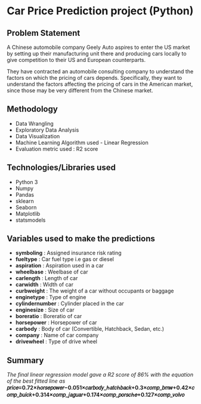 # Car Price Prediction project (Python)
## Problem Statement
A Chinese automobile company Geely Auto aspires to enter the US market by setting up their manufacturing unit there and producing cars locally to give competition to their US and European counterparts.

They have contracted an automobile consulting company to understand the factors on which the pricing of cars depends. Specifically, they want to understand the factors affecting the pricing of cars in the American market, since those may be very different from the Chinese market.

## Methodology
- Data Wrangling
- Exploratory Data Analysis
- Data Visualization
- Machine Learning Algorithm used - Linear Regression
- Evaluation metric used : R2 score

## Technologies/Libraries used
- Python 3
- Numpy
- Pandas
- sklearn
- Seaborn
- Matplotlib
- statsmodels

## Variables used to make the predictions
- **symboling** : Assigned insurance risk rating
- **fueltype** : Car fuel type i.e gas or diesel
- **aspiration** : Aspiration used in a car
- **wheelbase** : Weelbase of car
- **carlength** : Length of car
- **carwidth** : Width of car
- **curbweight** : The weight of a car without occupants or baggage
- **enginetype** : Type of engine
- **cylindernumber** : Cylinder placed in the car
- **enginesize** : Size of car
- **boreratio** : Boreratio of car
- **horsepower** : Horsepower of car
- **carbody** : Body of car (Convertible, Hatchback, Sedan, etc.)
- **company** : Name of car company
- **drivewheel** : Type of drive wheel

## Summary
_The final linear regression model gave a R2 score of 86% with the equation of the best fitted line as_ **𝑝𝑟𝑖𝑐𝑒=0.72×ℎ𝑜𝑟𝑠𝑒𝑝𝑜𝑤𝑒𝑟−0.051×𝑐𝑎𝑟𝑏𝑜𝑑𝑦_ℎ𝑎𝑡𝑐ℎ𝑏𝑎𝑐𝑘+0.3×𝑐𝑜𝑚𝑝_𝑏𝑚𝑤+0.42×𝑐𝑜𝑚𝑝_𝑏𝑢𝑖𝑐𝑘+0.314×𝑐𝑜𝑚𝑝_𝑗𝑎𝑔𝑢𝑎𝑟+0.174×𝑐𝑜𝑚𝑝_𝑝𝑜𝑟𝑠𝑐ℎ𝑒+0.127×𝑐𝑜𝑚𝑝_𝑣𝑜𝑙𝑣𝑜**
